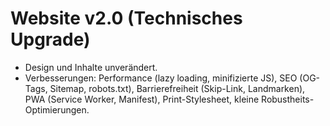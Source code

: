 # Website v2.0 (Technisches Upgrade)
- Design und Inhalte unverändert.
- Verbesserungen: Performance (lazy loading, minifizierte JS), SEO (OG-Tags, Sitemap, robots.txt), Barrierefreiheit (Skip-Link, Landmarken), PWA (Service Worker, Manifest), Print-Stylesheet, kleine Robustheits-Optimierungen.
